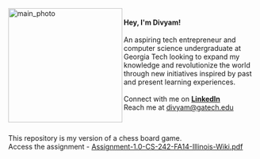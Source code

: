 <img align="left" width="230" alt="main_photo" src="https://user-images.githubusercontent.com/30758479/128587549-9033ee00-62ab-4eba-b894-8c0fd2eb9d28.png">

#### Hey, I'm Divyam! 
   An aspiring tech entrepreneur and computer science undergraduate at Georgia Tech looking to expand my knowledge and revolutionize the world through new           initiatives inspired by past and present learning experiences.  <br />  <br /> 
   Connect with me on __[LinkedIn](https://www.linkedin.com/in/divyam-gupta-1875081b9/)__ <br /> 
   Reach me at divyam@gatech.edu
   
<br /> 

This repository is my version of a chess board game. <br /> 
Access the assignment - 
[Assignment-1.0-CS-242-FA14-Illinois-Wiki.pdf](https://github.com/divyamguptaedu/chess/files/6973058/Assignment-1.0-CS-242-FA14-Illinois-Wiki.pdf)
